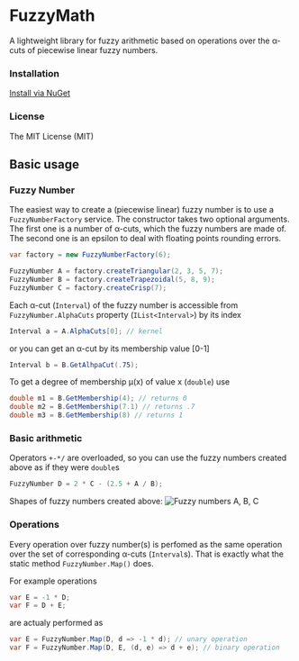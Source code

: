 # FuzzyMath
A lightweight library for fuzzy arithmetic based on operations over the α-cuts of piecewise linear fuzzy numbers.

### Installation
[Install via NuGet](https://www.nuget.org/packages/FuzzyMath/)

### License
The MIT License (MIT)

## Basic usage

### Fuzzy Number
The easiest way to create a (piecewise linear) fuzzy number is to use a `FuzzyNumberFactory` service. The constructor takes two optional arguments. The first one is a number of α-cuts, which the fuzzy numbers are made of. The second one is an epsilon to deal with floating points rounding errors.
```c#
var factory = new FuzzyNumberFactory(6);

FuzzyNumber A = factory.createTriangular(2, 3, 5, 7);
FuzzyNumber B = factory.createTrapezoidal(5, 8, 9);
FuzzyNumber C = factory.createCrisp(7);
```

Each α-cut (`Interval`) of the fuzzy number is accessible from `FuzzyNumber.AlphaCuts` property (`IList<Interval>`) by its index
```c#
Interval a = A.AlphaCuts[0]; // kernel
```

or you can get an α-cut by its membership value [0-1]
```c#
Interval b = B.GetAlhpaCut(.75);
```

To get a degree of membership μ(x) of value x (`double`) use
```c#
double m1 = B.GetMembership(4); // returns 0
double m2 = B.GetMembership(7.1) // returns .7
double m3 = B.GetMembership(8) // returns 1
```

### Basic arithmetic
Operators `+-*/` are overloaded, so you can use the fuzzy numbers created above as if they were `double`s
```c#
FuzzyNumber D = 2 * C - (2.5 + A / B);
```
Shapes of fuzzy numbers created above:
![Fuzzy numbers A, B, C](https://cloud.githubusercontent.com/assets/7131153/14786404/03e53cc0-0aff-11e6-818e-9dee1ad5a048.PNG)

### Operations
Every operation over fuzzy number(s) is perfomed as the same operation over the set of corresponding α-cuts (`Interval`s). That is exactly what the static method `FuzzyNumber.Map()` does.

For example operations
```c#
var E = -1 * D;
var F = D + E;
```
are actualy performed as
```c#
var E = FuzzyNumber.Map(D, d => -1 * d); // unary operation
var F = FuzzyNumber.Map(D, E, (d, e) => d + e); // binary operation
```

